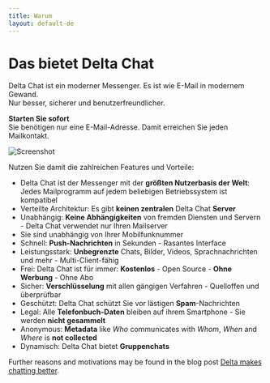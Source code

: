 ```yaml
---
title: Warum
layout: default-de
---
```


# Das bietet Delta Chat

Delta Chat ist ein moderner Messenger. Es ist wie E-Mail in modernem Gewand. <br>Nur besser, sicherer und benutzerfreundlicher.

**Starten Sie sofort** <br>Sie benötigen nur eine E-Mail-Adresse. Damit erreichen Sie jeden Mailkontakt.

![Screenshot](../assets/features/start-img4.png)

Nutzen Sie damit die zahlreichen Features und Vorteile:

- Delta Chat ist der Messenger mit der **größten Nutzerbasis der Welt**: Jedes Mailprogramm auf jedem beliebigen Betriebssystem ist kompatibel 
- Verteilte Architektur: Es gibt **keinen zentralen** Delta Chat **Server**
- Unabhängig: **Keine Abhängigkeiten** von fremden Diensten und Servern - Delta Chat verwendet nur Ihren Mailserver
- Sie sind unabhängig von Ihrer Mobilfunknummer
- Schnell: **Push-Nachrichten** in Sekunden - Rasantes Interface
- Leistungsstark: **Unbegrenzte** Chats, Bilder, Videos, Sprachnachrichten und mehr - Multi-Client-fähig
- Frei: Delta Chat ist für immer: **Kostenlos** - Open Source - **Ohne Werbung** - Ohne Abo
- Sicher: **Verschlüsselung** mit allen gängigen Verfahren - Quelloffen und überprüfbar
- Geschützt: Delta Chat schützt Sie vor lästigen **Spam**-Nachrichten
- Legal: Alle **Telefonbuch-Daten** bleiben auf ihrem Smartphone - Sie werden **nicht gesammelt**
- Anonymous: **Metadata** like _Who_ communicates with _Whom_, _When_ and _Where_ is **not collected**
- Dynamisch: Delta Chat bietet **Gruppenchats**


Further reasons and motivations may be found in the blog post [Delta makes chatting better](https://delta.chat/en/2017-05-31-delta-makes-chatting-better).
